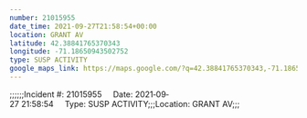 ```yaml
---
number: 21015955
date_time: 2021-09-27T21:58:54+00:00
location: GRANT AV
latitude: 42.38841765370343
longitude: -71.18650943502752
type: SUSP ACTIVITY
google_maps_link: https://maps.google.com/?q=42.38841765370343,-71.18650943502752
---
```


;;;;;;Incident #: 21015955     Date: 2021‐09‐27 21:58:54     Type: SUSP ACTIVITY;;;Location: GRANT AV;;;
